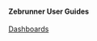 #### Zebrunner User Guides

[Dashboards](https://github.com/APGorobets/mkdocks1/blob/master/docks/dashboards.md)
